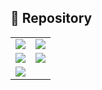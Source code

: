 ## 📌 Repository 

<table>
  <tr>
    <td>
      <a href="https://github.com/parksanghan/Csharp.NET">
        <img src="https://github-readme-stats.vercel.app/api/pin/?username=parksanghan&repo=Csharp.NET&theme=tokyonight" />
      </a>
    </td>
    <td>
      <a href="https://github.com/parksanghan/Spring-Netty-SocketIO">
        <img src="https://github-readme-stats.vercel.app/api/pin/?username=parksanghan&repo=Spring-Netty-SocketIO&theme=tokyonight" />
      </a>
    </td>
  </tr>
  <tr>
    <td>
      <a href="https://github.com/parksanghan/2024-1_Team.Chair">
        <img src="https://github-readme-stats.vercel.app/api/pin/?username=parksanghan&repo=2024-1_Team.Chair&theme=tokyonight" />
      </a>
    </td>
    <td>
      <a href="https://github.com/parksanghan/2025-1_Team.Skinmate">
        <img src="https://github-readme-stats.vercel.app/api/pin/?username=parksanghan&repo=2025-1_Team.Skinmate&theme=tokyonight" />
      </a>
    </td>
  </tr>
  <tr>
    <td>
      <a href="https://github.com/parksanghan/ML_DL_Keras">
        <img src="https://github-readme-stats.vercel.app/api/pin/?username=parksanghan&repo=ML_DL_Keras&theme=tokyonight" />
      </a>
    </td>
  </tr>
</table>
